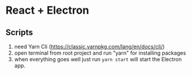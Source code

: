
# React + Electron 

## Scripts
1. need Yarn Cli (https://classic.yarnpkg.com/lang/en/docs/cli/)
2. open terminal from root project and run "yarn" for installing packages
3. when everything goes well just run  ```yarn start``` will start the Electron app.  
